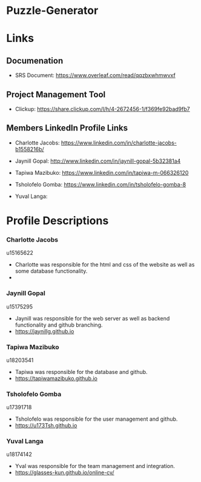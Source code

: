 # Puzzle-Generator

# Links

## Documenation
* SRS Document:
https://www.overleaf.com/read/qqzbxwhmwvxf

## Project Management Tool
* Clickup:
https://share.clickup.com/l/h/4-2672456-1/f369fe92bad9fb7

## Members LinkedIn Profile Links
* Charlotte Jacobs:
https://www.linkedin.com/in/charlotte-jacobs-b1558216b/

* Jaynill Gopal:
http://www.linkedin.com/in/jaynill-gopal-5b32381a4

* Tapiwa Mazibuko:
https://www.linkedin.com/in/tapiwa-m-066326120

* Tsholofelo Gomba:
https://www.linkedin.com/in/tsholofelo-gomba-8

* Yuval Langa:

# Profile Descriptions
### Charlotte Jacobs 
u15165622
* Charlotte was responsible for the html and css of the website as well as some database functionality.
* 

### Jaynill Gopal 
u15175295
* Jaynill was responsible for the web server as well as backend functionality and github branching.
* https://jaynillg.github.io

### Tapiwa Mazibuko 
u18203541
* Tapiwa was responsible for the database and github.
* https://tapiwamazibuko.github.io

### Tsholofelo Gomba
u17391718
* Tsholofelo was responsible for the user management and github.
* https://u173Tsh.github.io

### Yuval Langa
u18174142
* Yval was responsible for the team management and integration.
* https://glasses-kun.github.io/online-cv/






